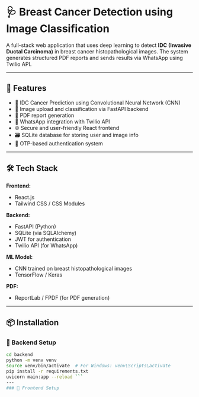 # 🩺 Breast Cancer Detection using Image Classification

A full-stack web application that uses deep learning to detect **IDC (Invasive Ductal Carcinoma)** in breast cancer histopathological images. The system generates structured PDF reports and sends results via WhatsApp using Twilio API.

---

## 🚀 Features

- 🧠 IDC Cancer Prediction using Convolutional Neural Network (CNN)
- 📂 Image upload and classification via FastAPI backend
- 📄 PDF report generation
- 📱 WhatsApp integration with Twilio API
- 🌐 Secure and user-friendly React frontend
- 🗃️ SQLite database for storing user and image info
- 🔐 OTP-based authentication system

---

## 🛠️ Tech Stack

**Frontend:**
- React.js
- Tailwind CSS / CSS Modules

**Backend:**
- FastAPI (Python)
- SQLite (via SQLAlchemy)
- JWT for authentication
- Twilio API (for WhatsApp)

**ML Model:**
- CNN trained on breast histopathological images
- TensorFlow / Keras

**PDF:**
- ReportLab / FPDF (for PDF generation)

---

## 📦 Installation

### 🔧 Backend Setup

```bash
cd backend
python -m venv venv
source venv/bin/activate  # For Windows: venv\Scripts\activate
pip install -r requirements.txt
uvicorn main:app --reload ```
---
### 🔧 Frontend Setup
